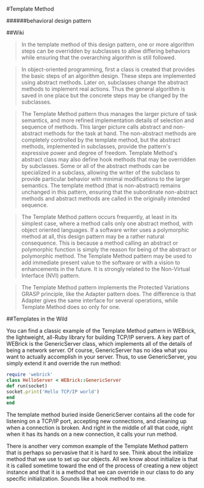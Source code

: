 #Template Method

######behavioral design pattern

##Wiki

>In the template method of this design pattern, one or more algorithm steps can be overridden by subclasses to allow differing behaviors while ensuring that the overarching algorithm is still followed.

>In object-oriented programming, first a class is created that provides the basic steps of an algorithm design. These steps are implemented using abstract methods. Later on, subclasses change the abstract methods to implement real actions. Thus the general algorithm is saved in one place but the concrete steps may be changed by the subclasses.

>The Template Method pattern thus manages the larger picture of task semantics, and more refined implementation details of selection and sequence of methods. This larger picture calls abstract and non-abstract methods for the task at hand. The non-abstract methods are completely controlled by the template method, but the abstract methods, implemented in subclasses, provide the pattern's expressive power and degree of freedom. Template Method's abstract class may also define hook methods that may be overridden by subclasses. Some or all of the abstract methods can be specialized in a subclass, allowing the writer of the subclass to provide particular behavior with minimal modifications to the larger semantics. The template method (that is non-abstract) remains unchanged in this pattern, ensuring that the subordinate non-abstract methods and abstract methods are called in the originally intended sequence.

>The Template Method pattern occurs frequently, at least in its simplest case, where a method calls only one abstract method, with object oriented languages. If a software writer uses a polymorphic method at all, this design pattern may be a rather natural consequence. This is because a method calling an abstract or polymorphic function is simply the reason for being of the abstract or polymorphic method. The Template Method pattern may be used to add immediate present value to the software or with a vision to enhancements in the future. It is strongly related to the Non-Virtual Interface (NVI) pattern.

>The Template Method pattern implements the Protected Variations GRASP principle, like the Adapter pattern does. The difference is that Adapter gives the same interface for several operations, while Template Method does so only for one.

##Templates in the Wild

You can find a classic example of the Template Method pattern in WEBrick, the lightweight,
all-Ruby library for building TCP/IP servers. A key part of WEBrick is the
GenericServer class, which implements all of the details of being a network server. Of
course, GenericServer has no idea what you want to actually accomplish in your server.
Thus, to use GenericServer, you simply extend it and override the run method:

```ruby
require 'webrick'
class HelloServer < WEBrick::GenericServer
def run(socket)
socket.print('Hello TCP/IP world')
end
end
```

The template method buried inside GenericServer contains all the code for listening
on a TCP/IP port, accepting new connections, and cleaning up when a connection is
broken. And right in the middle of all that code, right when it has its hands on a new
connection, it calls your run method.

There is another very common example of the Template Method pattern that is
perhaps so pervasive that it is hard to see. Think about the initialize method that
we use to set up our objects. All we know about initialize is that it is called sometime
toward the end of the process of creating a new object instance and that it is a
method that we can override in our class to do any specific initialization. Sounds like
a hook method to me.

